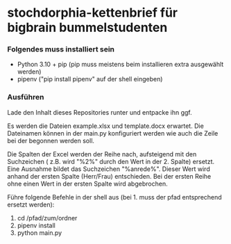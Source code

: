 # stochdorphia-kettenbrief für bigbrain bummelstudenten

### Folgendes muss installiert sein
- Python 3.10 + pip (pip muss meistens beim installieren extra ausgewählt werden)
- pipenv ("pip install pipenv" auf der shell eingeben)

### Ausführen
Lade den Inhalt dieses Repositories runter und entpacke ihn ggf.

Es werden die Dateien example.xlsx und template.docx erwartet.
Die Dateinamen können in der main.py konfiguriert werden wie auch die Zeile bei der begonnen werden soll.

Die Spalten der Excel werden der Reihe nach, aufsteigend mit den Suchzeichen ( z.B. wird "%2%" durch den Wert in der 2. Spalte) ersetzt.
Eine Ausnahme bildet das Suchzeichen "%anrede%". Dieser Wert wird anhand der ersten Spalte (Herr/Frau) entschieden.
Bei der ersten Reihe ohne einen Wert in der ersten Spalte wird abgebrochen. 

Führe folgende Befehle in der shell aus (bei 1. muss der pfad entsprechend ersetzt werden):
1. cd /pfad/zum/ordner
2. pipenv install
3. python main.py
